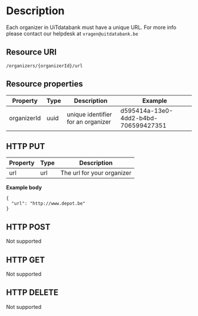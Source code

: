 ---
---

# Description

Each organizer in UiTdatabank must have a unique URL. For more info please contact our helpdesk at `vragen@uitdatabank.be`

## Resource URI

```
/organizers/{organizerId}/url
```

## Resource properties

| Property	| Type | Description | Example |
|--|--|--|--|
| organizerId	| uuid | unique identifier for an organizer | d595414a-13e0-4dd2-b4bd-706599427351 |


## HTTP PUT

| Property	| Type | Description |
|--|--|--|
| url | url | The url for your organizer |

**Example body**


```
{
  "url": "http://www.depot.be"
}
```

## HTTP POST

Not supported

## HTTP GET

Not supported

## HTTP DELETE

Not supported

